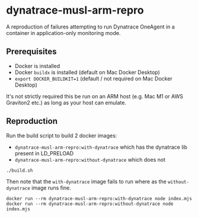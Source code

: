 # dynatrace-musl-arm-repro

A reproduction of failures attempting to run Dynatrace OneAgent in a container in application-only
monitoring mode.

## Prerequisites

- Docker is installed
- Docker `buildx` is installed (default on Mac Docker Desktop)
- `export DOCKER_BUILDKIT=1` (default / not required on Mac Docker Desktop)

It's not strictly required this be run on an ARM host (e.g. Mac M1 or AWS Graviton2 etc.) as
long as your host can emulate.

## Reproduction

Run the build script to build 2 docker images:

- `dynatrace-musl-arm-repro:with-dynatrace` which has the dynatrace lib present in LD_PRELOAD
- `dynatrace-musl-arm-repro:without-dynatrace` which does not

```
./build.sh
```

Then note that the `with-dynatrace` image fails to run where as the `without-dynatrace` image
runs fine.

```
docker run --rm dynatrace-musl-arm-repro:with-dynatrace node index.mjs
docker run --rm dynatrace-musl-arm-repro:without-dynatrace node index.mjs
```
